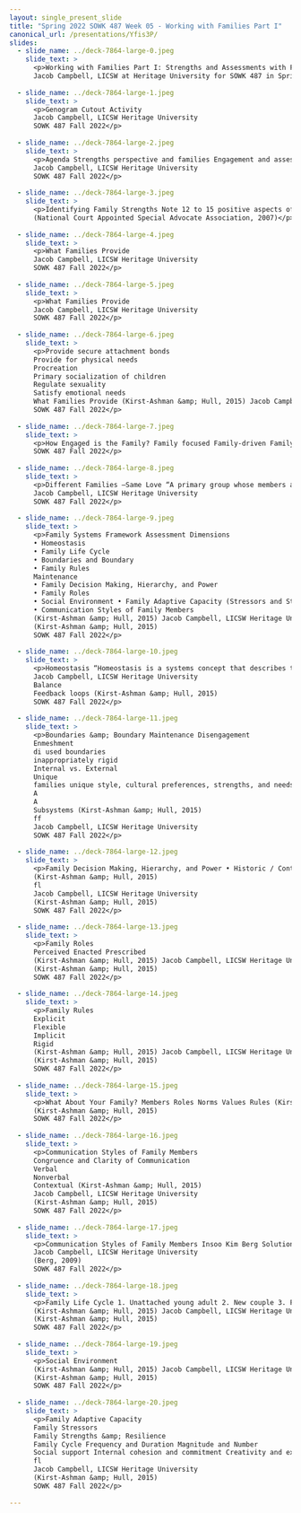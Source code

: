 ```yaml
---
layout: single_present_slide
title: "Spring 2022 SOWK 487 Week 05 - Working with Families Part I"
canonical_url: /presentations/Yfis3P/
slides:
  - slide_name: ../deck-7864-large-0.jpeg
    slide_text: >
      <p>Working with Families Part I: Strengths and Assessments with Families
      Jacob Campbell, LICSW at Heritage University for SOWK 487 in Spring of 2022</p>
      
  - slide_name: ../deck-7864-large-1.jpeg
    slide_text: >
      <p>Genogram Cutout Activity
      Jacob Campbell, LICSW Heritage University
      SOWK 487 Fall 2022</p>
      
  - slide_name: ../deck-7864-large-2.jpeg
    slide_text: >
      <p>Agenda Strengths perspective and families Engagement and assessment with families
      Jacob Campbell, LICSW Heritage University
      SOWK 487 Fall 2022</p>
      
  - slide_name: ../deck-7864-large-3.jpeg
    slide_text: >
      <p>Identifying Family Strengths Note 12 to 15 positive aspects of the household pictured
      (National Court Appointed Special Advocate Association, 2007)</p>
      
  - slide_name: ../deck-7864-large-4.jpeg
    slide_text: >
      <p>What Families Provide
      Jacob Campbell, LICSW Heritage University
      SOWK 487 Fall 2022</p>
      
  - slide_name: ../deck-7864-large-5.jpeg
    slide_text: >
      <p>What Families Provide
      Jacob Campbell, LICSW Heritage University
      SOWK 487 Fall 2022</p>
      
  - slide_name: ../deck-7864-large-6.jpeg
    slide_text: >
      <p>Provide secure attachment bonds
      Provide for physical needs
      Procreation
      Primary socialization of children
      Regulate sexuality
      Satisfy emotional needs
      What Families Provide (Kirst-Ashman &amp; Hull, 2015) Jacob Campbell, LICSW Heritage University
      SOWK 487 Fall 2022</p>
      
  - slide_name: ../deck-7864-large-7.jpeg
    slide_text: >
      <p>How Engaged is the Family? Family focused Family-driven Family-centered (Chovil, 2009) Jacob Campbell, LICSW Heritage University
      SOWK 487 Fall 2022</p>
      
  - slide_name: ../deck-7864-large-8.jpeg
    slide_text: >
      <p>Different Families —Same Love “A primary group whose members assume certain obligations for each other and generally share common residences.” (Kirst-Ashman &amp; Hull, 2015, p. 331)
      Jacob Campbell, LICSW Heritage University
      SOWK 487 Fall 2022</p>
      
  - slide_name: ../deck-7864-large-9.jpeg
    slide_text: >
      <p>Family Systems Framework Assessment Dimensions
      • Homeostasis
      • Family Life Cycle
      • Boundaries and Boundary
      • Family Rules
      Maintenance
      • Family Decision Making, Hierarchy, and Power
      • Family Roles
      • Social Environment • Family Adaptive Capacity (Stressors and Strengths)
      • Communication Styles of Family Members
      (Kirst-Ashman &amp; Hull, 2015) Jacob Campbell, LICSW Heritage University
      (Kirst-Ashman &amp; Hull, 2015)
      SOWK 487 Fall 2022</p>
      
  - slide_name: ../deck-7864-large-10.jpeg
    slide_text: >
      <p>Homeostasis “Homeostasis is a systems concept that describes the tendency of a system to maintain or preserve equilibrium or balance. In essence, homeostasis is a conservative property of family systems that strives to maintain the status quo” (Kirst-Ashman &amp; Hull, 2015, p. 255)
      Jacob Campbell, LICSW Heritage University
      Balance
      Feedback loops (Kirst-Ashman &amp; Hull, 2015)
      SOWK 487 Fall 2022</p>
      
  - slide_name: ../deck-7864-large-11.jpeg
    slide_text: >
      <p>Boundaries &amp; Boundary Maintenance Disengagement
      Enmeshment
      di used boundaries
      inappropriately rigid
      Internal vs. External
      Unique
      families unique style, cultural preferences, strengths, and needs
      A
      A
      Subsystems (Kirst-Ashman &amp; Hull, 2015)
      ff
      Jacob Campbell, LICSW Heritage University
      SOWK 487 Fall 2022</p>
      
  - slide_name: ../deck-7864-large-12.jpeg
    slide_text: >
      <p>Family Decision Making, Hierarchy, and Power • Historic / Context • Reason for distribution • Covert power • Power exibility • Family perspective
      (Kirst-Ashman &amp; Hull, 2015)
      fl
      Jacob Campbell, LICSW Heritage University
      (Kirst-Ashman &amp; Hull, 2015)
      SOWK 487 Fall 2022</p>
      
  - slide_name: ../deck-7864-large-13.jpeg
    slide_text: >
      <p>Family Roles
      Perceived Enacted Prescribed
      (Kirst-Ashman &amp; Hull, 2015) Jacob Campbell, LICSW Heritage University
      (Kirst-Ashman &amp; Hull, 2015)
      SOWK 487 Fall 2022</p>
      
  - slide_name: ../deck-7864-large-14.jpeg
    slide_text: >
      <p>Family Rules
      Explicit
      Flexible
      Implicit
      Rigid
      (Kirst-Ashman &amp; Hull, 2015) Jacob Campbell, LICSW Heritage University
      (Kirst-Ashman &amp; Hull, 2015)
      SOWK 487 Fall 2022</p>
      
  - slide_name: ../deck-7864-large-15.jpeg
    slide_text: >
      <p>What About Your Family? Members Roles Norms Values Rules (Kirst-Ashman &amp; Hull, 2015) Jacob Campbell, LICSW Heritage University
      (Kirst-Ashman &amp; Hull, 2015)
      SOWK 487 Fall 2022</p>
      
  - slide_name: ../deck-7864-large-16.jpeg
    slide_text: >
      <p>Communication Styles of Family Members
      Congruence and Clarity of Communication
      Verbal
      Nonverbal
      Contextual (Kirst-Ashman &amp; Hull, 2015)
      Jacob Campbell, LICSW Heritage University
      (Kirst-Ashman &amp; Hull, 2015)
      SOWK 487 Fall 2022</p>
      
  - slide_name: ../deck-7864-large-17.jpeg
    slide_text: >
      <p>Communication Styles of Family Members Insoo Kim Berg Solution-Focused Family Therapy Video (PsychotherapyNet, 2009)
      Jacob Campbell, LICSW Heritage University
      (Berg, 2009)
      SOWK 487 Fall 2022</p>
      
  - slide_name: ../deck-7864-large-18.jpeg
    slide_text: >
      <p>Family Life Cycle 1. Unattached young adult 2. New couple 3. Family with young children 4. Family with adolescents 5. Family that is launching children 6. Family in later life
      (Kirst-Ashman &amp; Hull, 2015) Jacob Campbell, LICSW Heritage University
      (Kirst-Ashman &amp; Hull, 2015)
      SOWK 487 Fall 2022</p>
      
  - slide_name: ../deck-7864-large-19.jpeg
    slide_text: >
      <p>Social Environment
      (Kirst-Ashman &amp; Hull, 2015) Jacob Campbell, LICSW Heritage University
      (Kirst-Ashman &amp; Hull, 2015)
      SOWK 487 Fall 2022</p>
      
  - slide_name: ../deck-7864-large-20.jpeg
    slide_text: >
      <p>Family Adaptive Capacity
      Family Stressors
      Family Strengths &amp; Resilience
      Family Cycle Frequency and Duration Magnitude and Number
      Social support Internal cohesion and commitment Creativity and exibility Appraisal, insight, and meaning Initiative and achievement Boundary setting (Kirst-Ashman &amp; Hull, 2015)
      fl
      Jacob Campbell, LICSW Heritage University
      (Kirst-Ashman &amp; Hull, 2015)
      SOWK 487 Fall 2022</p>
      
---
```


